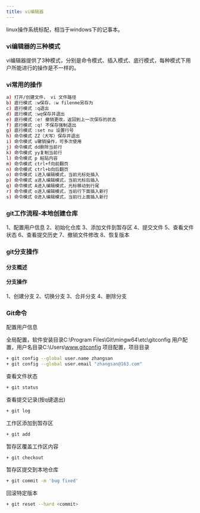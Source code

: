 ```yaml
---
title: vi编辑器
---
```

linux操作系统标配，相当于windows下的记事本。
### vi编辑器的三种模式
vi编辑器提供了3种模式，分别是命令模式、插入模式、底行模式，每种模式下用户所能进行的操作是不一样的。
### vi常用的操作
```bash
a) 打开/创建文件， vi 文件路径
b) 底行模式 :w保存，:w filenme另存为
c) 底行模式 :q退出
d) 底行模式 :wq保存并退出
e) 底行模式 :e! 撤销更改，返回到上一次保存的状态
f) 底行模式 :q! 不保存强制退出
g) 底行模式 :set nu 设置行号
h) 命令模式 ZZ（大写）保存并退出
i) 命令模式 u辙销操作，可多次使用
j) 命令模式 dd删除当前行
k) 命令模式 yy复制当前行
l) 命令模式 p 粘贴内容
m) 命令模式 ctrl+f向前翻页
n) 命令模式 ctrl+b向后翻页
o) 命令模式 i进入编辑模式，当前光标处插入
p) 命令模式 a进入编辑模式，当前光标后插入
q) 命令模式 A进入编辑模式，光标移动到行尾
r) 命令模式 o进入编辑模式，当前行下面插入新行
s) 命令模式 O进入编辑模式，当前行上面插入新行
```
### git工作流程-本地创建仓库
1、配置用户信息
2、初始化仓库
3、添加文件到暂存区
4、提交文件
5、查看文件状态
6、查看提交历史
7、撤销文件修改
8、恢复版本
### git分支操作
#### 分支概述
#### 分支操作
1、创建分支
2、切换分支
3、合并分支
4、删除分支
### Git命令
配置用户信息

全局配置，软件安装目录C:\Program Files\Git\mingw64\etc\gitconfig
用户配置，用户名目录C:\Users\www.gitconfig
项目配置，项目目录
```bash
+ git config --global user.name zhangsan
+ git config --global user.email "zhangsan@163.com"
```
查看文件状态
```bash
+ git status
```
查看提交记录(按q键退出)
```bash
+ git log
```
工作区添加到暂存区
```bash
+ git add
```
暂存区覆盖工作区内容
```bash
+ git checkout
```
暂存区提交到本地仓库
```bash
+ git commit -m 'bug fixed'
```
回滚特定版本
```bash
+ git reset --hard <commit>
```